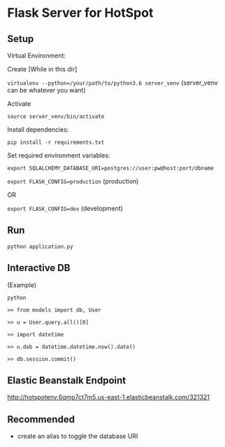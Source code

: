 # Flask Server for HotSpot

## Setup

Virtual Environment:

Create [While in this dir]

`virtualenv --python=/your/path/to/python3.6 server_venv` (server_venv can be whatever you want)

Activate

`source server_venv/bin/activate`

Install dependencies:

`pip install -r requirements.txt`

Set required environment variables:

`export SQLALCHEMY_DATABASE_URI=postgres://user:pw@host:port/dbname`

`export FLASK_CONFIG=production` (production)

OR

`export FLASK_CONFIG=dev` (development)

## Run

`python application.py`

## Interactive DB

(Example)

`python`

`>> from models import db, User`

`>> u = User.query.all()[0]`

`>> import datetime`

`>> u.dob = datetime.datetime.now().date()`

`>> db.session.commit()`

## Elastic Beanstalk Endpoint

http://hotspotenv.6qmp7ct7m5.us-east-1.elasticbeanstalk.com/321321

## Recommended

- create an alias to toggle the database URI
